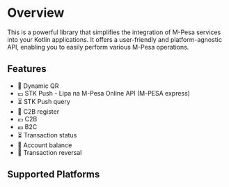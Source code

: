 # Overview

This is a powerful library that simplifies the integration of M-Pesa services into your Kotlin applications. It offers a user-friendly and platform-agnostic API, enabling you to easily perform various M-Pesa operations.

## Features

- 🤳 Dynamic QR
- 💶 STK Push - Lipa na M-Pesa Online API (M-PESA express)
- ⏳ STK Push query
- 📝 C2B register
- 💶 C2B
- 💶 B2C
- ⏳ Transaction status
- 🏦 Account balance
- 🔁 Transaction reversal

## Supported Platforms